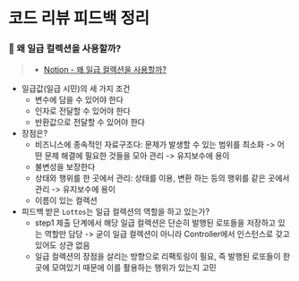 # 코드 리뷰 피드백 정리

### 📌 왜 일급 컬렉션을 사용할까?
> - [Notion - 왜 일급 컬렉션을 사용할까?](https://www.notion.so/ykmxxi/cda7ae6c4ce34f03b1145a55bbbf7967?pvs=4)
> 

- 일급값(일급 시민)의 세 가지 조건
  - 변수에 담을 수 있어야 한다
  - 인자로 전달할 수 있어야 한다
  - 반환값으로 전달할 수 있어야 한다
- 장점은?
  - 비즈니스에 종속적인 자료구조다: 문제가 발생할 수 있는 범위를 최소화 -> 어떤 문제 해결에 필요한 것들을 모아 관리 -> 유지보수에 용이
  - 불변성을 보장한다
  - 상태와 행위를 한 곳에서 관리: 상태를 이용, 변환 하는 등의 행위를 같은 곳에서 관리 -> 유지보수에 용이
  - 이름이 있는 컬렉션
- 피드백 받은 `Lottos`는 일급 컬렉션의 역할을 하고 있는가?
  - step1 제출 단계에서 해당 일급 컬렉션은 단순히 발행된 로또들을 저장하고 있는 역할만 담당 -> 굳이 일급 컬렉션이 아니라 Controller에서 인스턴스로 갖고 있어도 상관 없음
  - 일급 컬렉션의 장점을 살리는 방향으로 리팩토링이 필요, 즉 발행된 로또들이 한곳에 모여있기 때문에 이를 활용하는 행위가 있는지 고민

